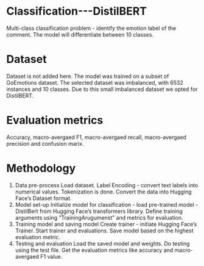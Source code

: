 # Classification---DistilBERT

Multi-class classification problem - identify the emotion label of the comment. The model will differentiate between 10 classes.

# Dataset
Dataset is not added here. 
The model was trained on a subset of GoEmotions dataset. The selected dataset was imbalanced, with 6532 instances and 10 classes. 
Due to this small imbalanced dataset we opted for DistilBERT.

# Evaluation metrics
Accuracy, macro-avergaed F1, macro-avergaed recall, macro-avergaed precision and confusion marix. 

# Methodology 

1. Data pre-process
   Load dataset. Label Encoding - convert text labels into numerical values. Tokenization is done. Convert the data into Hugging Face’s Dataset format.
2. Model set-up
   Initialize model for classification - load pre-trained model - DistilBert from Hugging Face’s transformers library. Define training arguments using 
   “TrainingArugumenst” and metrics for evaluation.
3. Training model and saving model
   Create trainer - initiate Hugging Face’s Trainer. Start trainer and evaluations. Save model based on the highest evaluation metric.
4. Testing and evaluation
   Load the saved model and weights. Do testing using the test file. Get the evaluation metrics like accuracy and macro-avergaed F1 value. 

